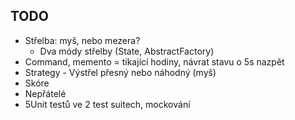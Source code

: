 


## TODO
  * Střelba: myš, nebo mezera?
    * Dva módy střelby (State, AbstractFactory)
  * Command, memento = tikající hodiny, návrat stavu o 5s nazpět
  * Strategy - Výstřel přesný nebo náhodný (myš)
  * Skóre
  * Nepřátelé
  * 5Unit testů ve 2 test suitech, mockování  

